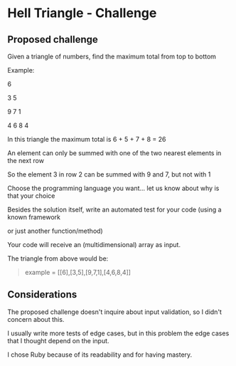 # Hell Triangle - Challenge

## Proposed challenge

Given a triangle of numbers, find the maximum total from top to bottom

Example:

   6

  3 5

 9 7 1

4 6 8 4 

In this triangle the maximum total is 6 + 5 + 7 + 8 = 26

An element can only be summed with one of the two nearest elements in the next row

So the element 3 in row 2 can be summed with 9 and 7, but not with 1

Choose the programming language you want... let us know about why is that your choice

Besides the solution itself, write an automated test for your code (using a known framework

or just another function/method)

Your code will receive an (multidimensional) array as input.

The triangle from above would be:
> example = [[6],[3,5],[9,7,1],[4,6,8,4]]

## Considerations

The proposed challenge doesn't inquire about input validation, so I didn't concern about this.

I usually write more tests of edge cases, but in this problem the edge cases that I thought depend on the input.

I chose Ruby because of its readability and for having mastery.
